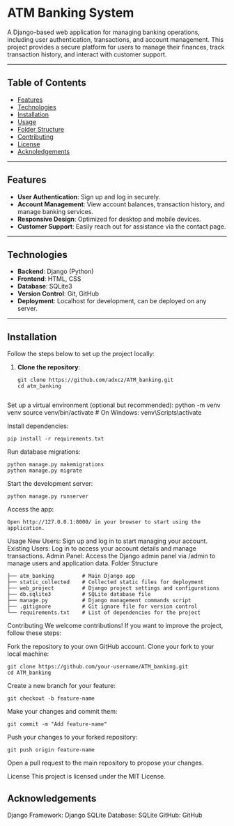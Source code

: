 # ATM Banking System

A Django-based web application for managing banking operations, including user authentication, transactions, and account management. This project provides a secure platform for users to manage their finances, track transaction history, and interact with customer support.

---

## Table of Contents

- [Features](#features)
- [Technologies](#technologies)
- [Installation](#installation)
- [Usage](#usage)
- [Folder Structure](#folder-structure)
- [Contributing](#contributing)
- [License](#license)
- [Acknoledgements](#Acknowledgements)

---

## Features

- **User Authentication**: Sign up and log in securely.
- **Account Management**: View account balances, transaction history, and manage banking services.
- **Responsive Design**: Optimized for desktop and mobile devices.
- **Customer Support**: Easily reach out for assistance via the contact page.

---

## Technologies

- **Backend**: Django (Python)
- **Frontend**: HTML, CSS
- **Database**: SQLite3
- **Version Control**: Git, GitHub
- **Deployment**: Localhost for development, can be deployed on any server.

---

## Installation

Follow the steps below to set up the project locally:

1. **Clone the repository**:
   ```
   git clone https://github.com/adxcz/ATM_banking.git
   cd atm_banking

   
Set up a virtual environment (optional but recommended):
python -m venv venv
source venv/bin/activate  # On Windows: venv\Scripts\activate

Install dependencies:
```
pip install -r requirements.txt
```

Run database migrations:
```
python manage.py makemigrations
python manage.py migrate
```

Start the development server:
```
python manage.py runserver
```
Access the app:
```
Open http://127.0.0.1:8000/ in your browser to start using the application.
```
Usage
New Users: Sign up and log in to start managing your account.
Existing Users: Log in to access your account details and manage transactions.
Admin Panel: Access the Django admin panel via /admin to manage users and application data.
Folder Structure
```
├── atm_banking         # Main Django app
├── static_collected    # Collected static files for deployment
├── web_project         # Django project settings and configurations
├── db.sqlite3          # SQLite database file
├── manage.py           # Django management commands script
├── .gitignore          # Git ignore file for version control
└── requirements.txt    # List of dependencies for the project
```
Contributing
We welcome contributions! If you want to improve the project, follow these steps:

Fork the repository to your own GitHub account.
Clone your fork to your local machine:
```
git clone https://github.com/your-username/ATM_banking.git
cd ATM_banking
```

Create a new branch for your feature:
```
git checkout -b feature-name
```

Make your changes and commit them:
```
git commit -m "Add feature-name"
```

Push your changes to your forked repository:
```
git push origin feature-name
```
Open a pull request to the main repository to propose your changes.

License
This project is licensed under the MIT License.

## Acknowledgements
Django Framework: Django
SQLite Database: SQLite
GitHub: GitHub

